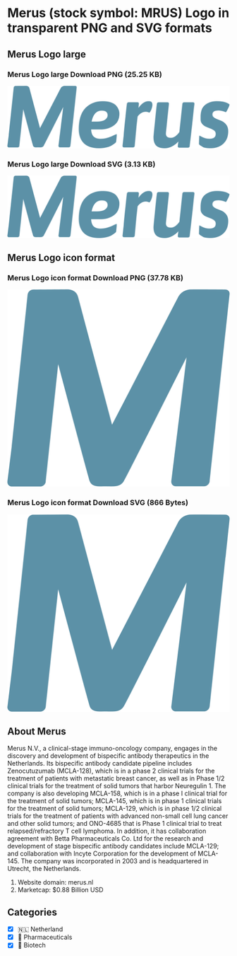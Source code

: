 # Merus (stock symbol: MRUS) Logo in transparent PNG and SVG formats

## Merus Logo large

### Merus Logo large Download PNG (25.25 KB)

![Merus Logo large Download PNG (25.25 KB)](/img/orig/MRUS_BIG-db8e13be.png)

### Merus Logo large Download SVG (3.13 KB)

![Merus Logo large Download SVG (3.13 KB)](/img/orig/MRUS_BIG-38c9aa8b.svg)

## Merus Logo icon format

### Merus Logo icon format Download PNG (37.78 KB)

![Merus Logo icon format Download PNG (37.78 KB)](/img/orig/MRUS-9d118bf6.png)

### Merus Logo icon format Download SVG (866 Bytes)

![Merus Logo icon format Download SVG (866 Bytes)](/img/orig/MRUS-425ca100.svg)

## About Merus

Merus N.V., a clinical-stage immuno-oncology company, engages in the discovery and development of bispecific antibody therapeutics in the Netherlands. Its bispecific antibody candidate pipeline includes Zenocutuzumab (MCLA-128), which is in a phase 2 clinical trials for the treatment of patients with metastatic breast cancer, as well as in Phase 1/2 clinical trials for the treatment of solid tumors that harbor Neuregulin 1. The company is also developing MCLA-158, which is in a phase I clinical trial for the treatment of solid tumors; MCLA-145, which is in phase 1 clinical trials for the treatment of solid tumors; MCLA-129, which is in phase 1/2 clinical trials for the treatment of patients with advanced non-small cell lung cancer and other solid tumors; and ONO-4685 that is Phase 1 clinical trial to treat relapsed/refractory T cell lymphoma. In addition, it has collaboration agreement with Betta Pharmaceuticals Co. Ltd for the research and development of stage bispecific antibody candidates include MCLA-129; and collaboration with Incyte Corporation for the development of MCLA-145. The company was incorporated in 2003 and is headquartered in Utrecht, the Netherlands.

1. Website domain: merus.nl
2. Marketcap: $0.88 Billion USD


## Categories
- [x] 🇳🇱 Netherland
- [x] 💊 Pharmaceuticals
- [x] 🧬 Biotech
